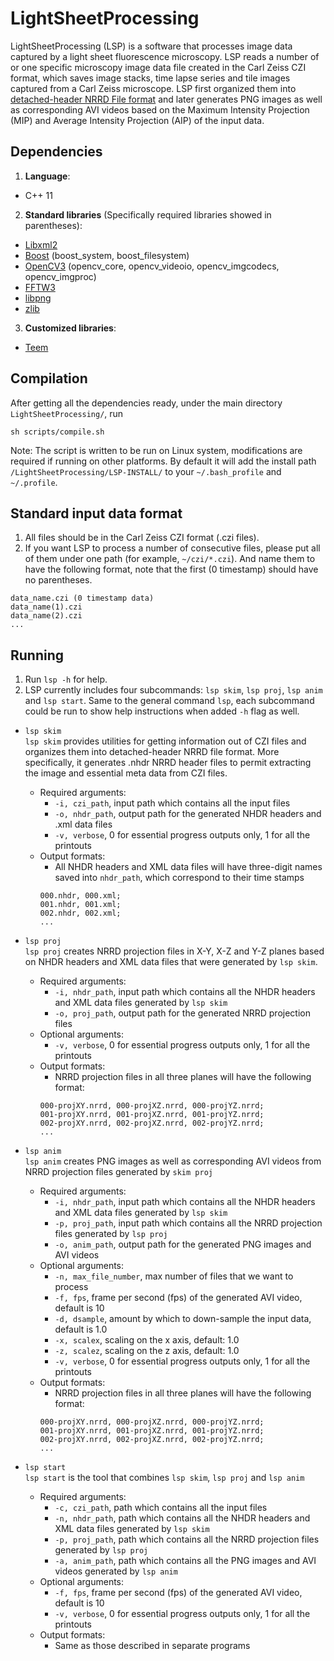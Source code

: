 # LightSheetProcessing
LightSheetProcessing (LSP) is a software that processes image data captured by a light sheet fluorescence microscopy. LSP reads a number of or one specific microscopy image data file created in the Carl Zeiss CZI format, which saves image stacks, time lapse series and tile images captured from a Carl Zeiss microscope. LSP first organized them into [detached-header NRRD File format](http://teem.sourceforge.net/nrrd/format.html#general.2) and later generates PNG images as well as corresponding AVI videos based on the Maximum Intensity Projection (MIP) and Average Intensity Projection (AIP) of the input data.

## Dependencies
1. **Language**:
- C++ 11
2. **Standard libraries** (Specifically required libraries showed in parentheses):
- [Libxml2](http://xmlsoft.org/)
- [Boost](https://www.boost.org/) (boost_system, boost_filesystem)
- [OpenCV3](https://opencv.org/opencv-3-4-1.html) (opencv_core, opencv_videoio, opencv_imgcodecs, opencv_imgproc)
- [FFTW3](http://www.fftw.org/) 
- [libpng](http://www.libpng.org/pub/png/libpng.html) 
- [zlib](https://zlib.net/)
3. **Customized libraries**:
- [Teem](http://teem.sourceforge.net/)
    
## Compilation
After getting all the dependencies ready, under the main directory `LightSheetProcessing/`, run
```
sh scripts/compile.sh
```		

Note: The script is written to be run on Linux system, modifications are required if running on other platforms. By default it will add the install path `/LightSheetProcessing/LSP-INSTALL/` to your `~/.bash_profile` and `~/.profile`.

## Standard input data format
1. All files should be in the Carl Zeiss CZI format (.czi files).
2. If you want LSP to process a number of consecutive files, please put all of them under one path (for example, `~/czi/*.czi`). And name them to have the following format, note that the first (0 timestamp) should have no parentheses.
```
data_name.czi (0 timestamp data)
data_name(1).czi
data_name(2).czi
...
```

## Running
1. Run `lsp -h` for help.    
2. LSP currently includes four subcommands: `lsp skim`, `lsp proj`, `lsp anim` and `lsp start`. Same to the general command `lsp`, each subcommand could be run to show help instructions when added `-h` flag as well.     
- `lsp skim`
<br /> `lsp skim` provides utilities for getting information out of CZI files and organizes them into detached-header NRRD file format. More specifically, it generates .nhdr NRRD header files to permit extracting the image and essential meta data from CZI files.
  - Required arguments:
    - `-i, czi_path`, input path which contains all the input files
    - `-o, nhdr_path`, output path for the generated NHDR headers and .xml data files
    - `-v, verbose`, 0 for essential progress outputs only, 1 for all the printouts
  - Output formats:
    - All NHDR headers and XML data files will have three-digit names saved into `nhdr_path`, which correspond to their time stamps
    ```
    000.nhdr, 000.xml;
    001.nhdr, 001.xml;
    002.nhdr, 002.xml;
    ...
    ```

- `lsp proj`
<br /> `lsp proj` creates NRRD projection files in X-Y, X-Z and Y-Z planes based on NHDR headers and XML data files that were generated by `lsp skim`. 
  - Required arguments:
    - `-i, nhdr_path`, input path which contains all the NHDR headers and XML data files generated by `lsp skim`
    - `-o, proj_path`, output path for the generated NRRD projection files
  - Optional arguments:
    - `-v, verbose`, 0 for essential progress outputs only, 1 for all the printouts
  - Output formats:
    - NRRD projection files in all three planes will have the following format:
    ```
    000-projXY.nrrd, 000-projXZ.nrrd, 000-projYZ.nrrd;
    001-projXY.nrrd, 001-projXZ.nrrd, 001-projYZ.nrrd;
    002-projXY.nrrd, 002-projXZ.nrrd, 002-projYZ.nrrd;
    ...
    ```
- `lsp anim`
<br /> `lsp anim` creates PNG images as well as corresponding AVI videos from NRRD projection files generated by `skim proj`
  - Required arguments:
    - `-i, nhdr_path`, input path which contains all the NHDR headers and XML data files generated by `lsp skim`
    - `-p, proj_path`, input path which contains all the NRRD projection files generated by `lsp proj`
    - `-o, anim_path`, output path for the generated PNG images and AVI videos
  - Optional arguments:
    - `-n, max_file_number`, max number of files that we want to process
    - `-f, fps`, frame per second (fps) of the generated AVI video, default is 10
    - `-d, dsample`, amount by which to down-sample the input data, default is 1.0
    - `-x, scalex`, scaling on the x axis, default: 1.0
    - `-z, scalez`, scaling on the z axis, default: 1.0
    - `-v, verbose`, 0 for essential progress outputs only, 1 for all the printouts
  - Output formats:
    - NRRD projection files in all three planes will have the following format:
    ```
    000-projXY.nrrd, 000-projXZ.nrrd, 000-projYZ.nrrd;
    001-projXY.nrrd, 001-projXZ.nrrd, 001-projYZ.nrrd;
    002-projXY.nrrd, 002-projXZ.nrrd, 002-projYZ.nrrd;
    ...
    ```
- `lsp start` 
<br /> `lsp start` is the tool that combines `lsp skim`, `lsp proj` and `lsp anim`
  - Required arguments:
    - `-c, czi_path`, path which contains all the input files
    - `-n, nhdr_path`, path which contains all the NHDR headers and XML data files generated by `lsp skim`
    - `-p, proj_path`, path which contains all the NRRD projection files generated by `lsp proj`
    - `-a, anim_path`, path which contains all the PNG images and AVI videos generated by `lsp anim`
  - Optional arguments:
    - `-f, fps`, frame per second (fps) of the generated AVI video, default is 10
    - `-v, verbose`, 0 for essential progress outputs only, 1 for all the printouts
  - Output formats:
    - Same as those described in separate programs



 